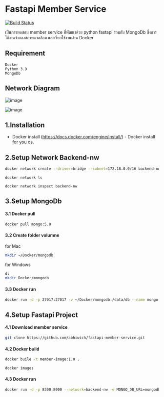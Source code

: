 # Fastapi Member Service 
[![Build Status](https://travis-ci.org/joemccann/dillinger.svg?branch=master)](https://travis-ci.org/joemccann/dillinger)

เป็นการทดสอบ member service ที่พัฒนาด้วย python fastapi ร่วมกับ MongoDb ซึ่งการใช้งานจำลองสภาพแวดล้อม และเรียกใช้งานผ่าน Docker

## Requirement 
```
Docker
Python 3.9
MongoDb
```
## Network Diagram
![image](https://drive.google.com/uc?export=view&id=1QfTYFx9L9_DFpzXFylZ1kDVyrx3BePz_)


![image](https://drive.google.com/uc?export=view&id=1EaoKkVdKqHBUzhPuckBEK3aoRmRQyKpJ)


## 1.Installation 
- Docker install
(https://docs.docker.com/engine/install/) - Docker install for you os.

## 2.Setup Network Backend-nw 
```sh
docker network create --driver=bridge --subnet=172.18.0.0/16 backend-nw
```
```
docker network ls
```
```
docker network inspect backend-nw
```

## 3.Setup MongoDb 
#### 3.1 Docker pull
```sh
docker pull mongo:5.0
```
#### 3.2 Create folder volumne
 for Mac 
```sh
mkdir ~/Docker/mongodb
```
for Windows 
```sh
d:
mkdir Docker/mongodb
```
#### 3.3 Docker run
```sh
docker run -d -p 27017:27017 -v ~/Docker/mongodb:/data/db --name mongo-con mongo:5.0
```

## 4.Setup Fastapi Project 

#### 4.1 Download member service
```sh
git clone https://github.com/abhiwich/fastapi-member-service.git
```
#### 4.2 Docker build
```sh
docker buile -t member-image:1.0 .
```
```sh
docker images
```
#### 4.3 Docker run
```sh
docker run -d -p 8300:8000 --network=backend-nw -e MONGO_DB_URL=mongodb://mongo-con:27017 --name member-con member-image:1.0
```



